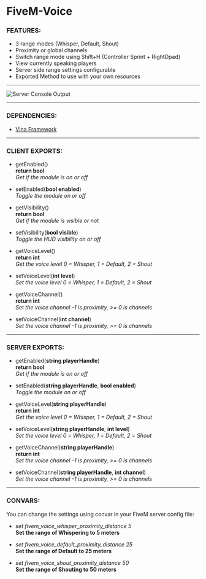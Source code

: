 # FiveM-Voice

### FEATURES:
- 3 range modes (Whisper, Default, Shout)
- Proximity or global channels
- Switch range mode using Shift+H (Controller Sprint + RightDpad)
- View currently speaking players
- Server side range settings configurable
- Exported Method to use with your own resources
  
---
  
![Server Console Output](https://i.imgur.com/r3eYRmC.png)
  
---
  
### DEPENDENCIES:
- [Vina Framework](https://github.com/VinaStar/Vina-Framework/releases)
  
---
  
### CLIENT EXPORTS:
- getEnabled()  
**return bool**  
*Get if the module is on or off*  
  
- setEnabled(**bool enabled**)  
*Toggle the module on or off*  
  
- getVisibility()  
**return bool**  
*Get if the module is visible or not*  
  
- setVisibility(**bool visible**)  
*Toggle the HUD visibility on or off*  
  
- getVoiceLevel()  
**return int**  
*Get the voice level 0 = Whisper, 1 = Default, 2 = Shout*  
  
- setVoiceLevel(**int level**)  
*Set the voice level 0 = Whisper, 1 = Default, 2 = Shout*  
  
- getVoiceChannel()  
**return int**  
*Set the voice channel -1 is proximity, >= 0 is channels*  
  
- setVoiceChannel(**int channel**)  
*Set the voice channel -1 is proximity, >= 0 is channels*  
  
---
  
### SERVER EXPORTS:
- getEnabled(**string playerHandle**)  
**return bool**  
*Get if the module is on or off*  
  
- setEnabled(**string playerHandle**, **bool enabled**)  
*Toggle the module on or off*  
  
- getVoiceLevel(**string playerHandle**)  
**return int**  
*Get the voice level 0 = Whisper, 1 = Default, 2 = Shout*  
  
- setVoiceLevel(**string playerHandle**, **int level**)  
*Set the voice level 0 = Whisper, 1 = Default, 2 = Shout*  
  
- getVoiceChannel(**string playerHandle**)  
**return int**  
*Set the voice channel -1 is proximity, >= 0 is channels*  
  
- setVoiceChannel(**string playerHandle**, **int channel**)  
*Set the voice channel -1 is proximity, >= 0 is channels*  
  
---
  
### CONVARS:
You can change the settings using convar in your FiveM server config file:
   
- *set fivem_voice_whisper_proximity_distance 5*  
**Set the range of Whispering to 5 meters**

- *set fivem_voice_default_proximity_distance 25*  
**Set the range of Default to 25 meters**

- *set fivem_voice_shout_proximity_distance 50*  
**Set the range of Shouting to 50 meters**
